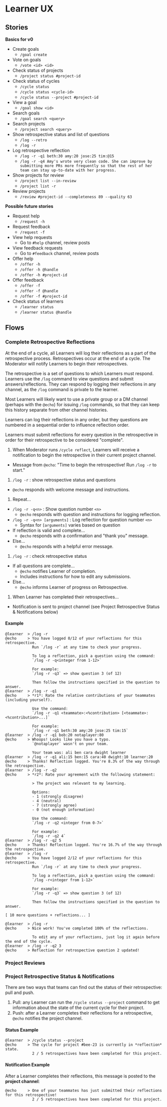 # Learner UX

## Stories

**Basics for v0**

- Create goals
  - `/goal create`
- Vote on goals
  - `/vote <id> <id>`
- Check status of projects
  - `/project status #project-id`
- Check status of cycles
  - `/cycle status`
  - `/cycle status <cycle-id>`
  - `/cycle status --project #project-id`
- View a goal
  - `/goal show <id>`
- Search goals
  - `/goal search <query>`
- Search projects
  - `/project search <query>`
- Show retrospective status and list of questions
  - `/log --retro`
  - `/log -r`
- Log retrospective reflection
  - `/log -r -q1 beth:30 amy:20 jose:25 tim:@15`
  - `/log -r -q4 Amy's wrote very clean code. She can improve by submitting more PRs more frequently so that the rest of her team can stay up-to-date with her progress.`
- Show projects for review
  - `/project list --in-review`
  - `/project list -r`
- Review projects
  - `/review #project-id --completeness 89 --quality 63`

**Possible future stories**

- Request help
  - `/request -h`
- Request feedback
  - `/request -f`
- View help requests
  - Go to `#help` channel, review posts
- View feedback requests
  - Go to `#feedback` channel, review posts
- Offer help
  - `/offer -h`
  - `/offer -h @handle`
  - `/offer -h #project-id`
- Offer feedback
  - `/offer -f`
  - `/offer -f @handle`
  - `/offer -f #project-id`
- Check status of learners
  - `/learner status`
  - `/learner status @handle`

## Flows

### Complete Retrospective Reflections

At the end of a cycle, all Learners will log their reflections as a part of the retrospective process. Retrospectives occur at the end of a cycle. The Moderator will notify Learners to begin their retrospectives.

The retrospective is a set of questions to which Learners must respond. Learners use the `/log` command to view questions and submit answers/reflections. They can respond by logging their reflections in any channel, as the `/log` command is private to the learner.

Most Learners will likely want to use a private group or a DM channel (perhaps with the `@echo`) for issuing `/log` commands, so that they can keep this history separate from other channel histories.

Learners can log their reflections in any order, but they questions are numbered in a sequential order to influence reflection order.

Learners must submit reflections for every question in the retrospective in order for their retrospective to be considered "complete".

1. When Moderator runs `/cycle reflect`, Learners will receive a notification to begin the retrospective in their current project channel.
  - Message from `@echo`: "Time to begin the retrospective! Run `/log -r` to start."
1. `/log -r` : show retrospective status and questions
  - `@echo` responds with welcome message and instructions.
1. Repeat...
  - `/log -r -q<n>` : Show question number `<n>`
    - `@echo` responds with question and instructions for logging reflection.
  - `/log -r -q<n> [arguments]` : Log reflection for question number `<n>`
    - Syntax for `[arguments]` varies based on question
  - If reflection is valid and complete...
    - `@echo` responds with a confirmation and "thank you" message.
  - Else...
    - `@echo` responds with a helpful error message.
1. `/log -r` : check retrospective status
  - If all questions are complete...
    - `@echo` notifies Learner of completion.
    - Includes instructions for how to edit any submissions.
  - Else...
    - `@echo` informs Learner of progress on Retrospective.
1. When Learner has completed their retrospectives...
  - Notification is sent to project channel (see Project Retrospective Status & Notifications below)

#### Example

```
@learner  > /log -r
@echo     > You have logged 0/12 of your reflections for this retrospective.
            Run `/log -r` at any time to check your progress.

            To log a reflection, pick a question using the command:
            `/log -r -q<integer from 1-12>`

            For example:
            `/log -r -q3` => show question 3 (of 12)

            Then follow the instructions specified in the question to answer.
@learner  > /log -r -q1
@echo     > *r1*: Rate the relative contributions of your teammates (including yourself).

            Use the command:
            `/log -r -q1 <teammate>:<%contribution> [<teammate>:<%contribution>...]`

            For example:
            `/log -r -q1 beth:30 amy:20 jose:25 tim:15`
@learner  > /log -r -q1 bob:20 notaplayer:80
@echo     > Whoops! Looks like you have a typo.
            `@notaplayer` wasn't on your team.

            Your team was: ali ben cara dwight learner
@learner  > /log -r -q1 ali:15 ben:15 cara:40 dwight:10 learner:20
@echo     > Thanks! Reflection logged. You're 8.3% of the way through the retrospective.
@learner  > /log -r -q2
@echo     > *r2*: Rate your agreement with the following statement:

            > The project was relevant to my learning.

            Options:
            - 1 (strongly disagree)
            - 4 (neutral)
            - 7 (strongly agree)
            - 0 (not enough information)

            Use the command:
            `/log -r -q2 <integer from 0-7>`

            For example:
            `/log -r -q2 4`
@learner  > /log -r -q2 5
@echo     > Thanks! Reflection logged. You're 16.7% of the way through the retrospective.
@learner  > /log -r
@echo     > You have logged 2/12 of your reflections for this retrospective.
            Run `/log -r` at any time to check your progress.

            To log a reflection, pick a question using the command:
            `/log -r<integer from 1-12>`

            For example:
            `/log -r -q3` => show question 3 (of 12)

            Then follow the instructions specified in the question to answer.

[ 10 more questions + reflections... ]

@learner  > /log -r
@echo     > Nice work! You've completed 100% of the reflections.

            To edit any of your reflections, just log it again before the end of the cycle.
@learner  > /log -r -q2 3
@echo     > Reflection for retrospective question 2 updated!
```

### Project Reviews



### Project Retrospective Status & Notifications

There are two ways that teams can find out the status of their retrospective: pull and push.

1. Pull: any Learner can run the `/cycle status --project` command to get information about the state of the current cycle for their project.
1. Push: after a Learner completes their reflections for a retrospective, `@echo` notifies the project channel.

#### Status Example

```
@learner  > /cycle status --project
@echo     > The cycle for project #bee-23 is currently in *reflection* state.
            2 / 5 retrospectives have been completed for this project.
```

#### Notification Example

After a Learner completes their reflections, this message is posted to the **project channel**:

```
@echo     > One of your teammates has just submitted their reflections for this retrospective!
            2 / 5 retrospectives have been completed for this project.
```
